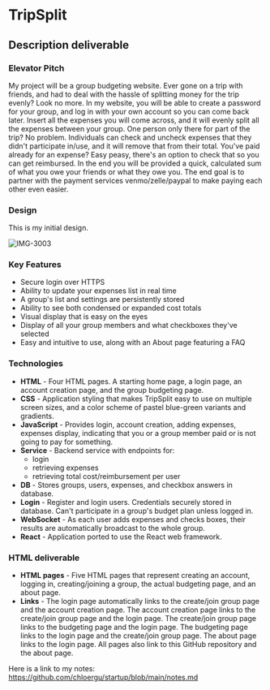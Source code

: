 # TripSplit

## Description deliverable

### Elevator Pitch

My project will be a group budgeting website. Ever gone on a trip with friends, and had to deal with the hassle of splitting money for the trip evenly? Look no more. In my website, you will be able to create a password for your group, and log in with your own account so you can come back later. Insert all the expenses you will come across, and it will evenly split all the expenses between your group. One person only there for part of the trip? No problem. Individuals can check and uncheck expenses that they didn't participate in/use, and it will remove that from their total. You've paid already for an expense? Easy peasy, there's an option to check that so you can get reimbursed. In the end you will be provided a quick, calculated sum of what you owe your friends or what they owe you. The end goal is to partner with the payment services venmo/zelle/paypal to make paying each other even easier.

### Design

This is my initial design.

![IMG-3003](https://user-images.githubusercontent.com/45598489/236391561-0962ee33-2fe5-435e-8567-d93094461b95.jpg)

### Key Features

- Secure login over HTTPS
- Ability to update your expenses list in real time
- A group's list and settings are persistently stored
- Ability to see both condensed or expanded cost totals
- Visual display that is easy on the eyes
- Display of all your group members and what checkboxes they've selected
- Easy and intuitive to use, along with an About page featuring a FAQ


### Technologies

- **HTML** - Four HTML pages. A starting home page, a login page, an account creation page, and the group budgeting page.
- **CSS** - Application styling that makes TripSplit easy to use on multiple screen sizes, and a color scheme of pastel blue-green variants and gradients.
- **JavaScript** - Provides login, account creation, adding expenses, expenses display, indicating that you or a group member paid or is not going to pay for something.
- **Service** - Backend service with endpoints for:
  - login
  - retrieving expenses
  - retrieving total cost/reimbursement per user
- **DB** - Stores groups, users, expenses, and checkbox answers in database.
- **Login** - Register and login users. Credentials securely stored in database. Can't participate in a group's budget plan unless logged in.
- **WebSocket** - As each user adds expenses and checks boxes, their results are automatically broadcast to the whole group.
- **React** - Application ported to use the React web framework.

### HTML deliverable

- **HTML pages** - Five HTML pages that represent creating an account, logging in, creating/joining a group, the actual budgeting page, and an about page.
- **Links** - The login page automatically links to the create/join group page and the account creation page. The account creation page links to the create/join group page and the login page. The create/join group page links to the budgeting page and the login page. The budgeting page links to the login page and the create/join group page. The about page links to the login page. All pages also link to this GitHub repository and the about page.

Here is a link to my notes: https://github.com/chloergu/startup/blob/main/notes.md 
